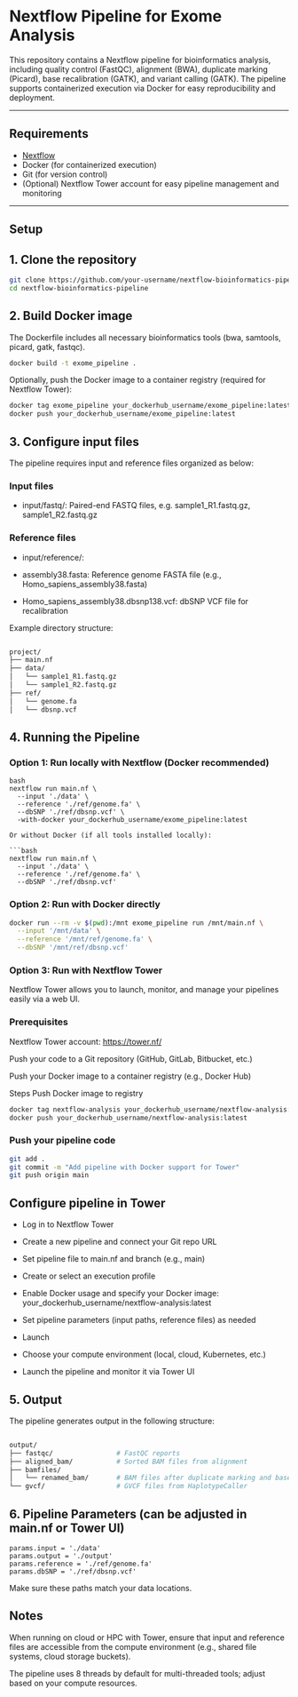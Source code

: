 # Nextflow Pipeline for Exome Analysis

This repository contains a Nextflow pipeline for bioinformatics analysis, including quality control (FastQC), alignment (BWA), duplicate marking (Picard), base recalibration (GATK), and variant calling (GATK). The pipeline supports containerized execution via Docker for easy reproducibility and deployment.

---

## Requirements

- [Nextflow](https://www.nextflow.io/)
- Docker (for containerized execution)
- Git (for version control)
- (Optional) Nextflow Tower account for easy pipeline management and monitoring

---

## Setup

## 1. Clone the repository

```bash
git clone https://github.com/your-username/nextflow-bioinformatics-pipeline.git
cd nextflow-bioinformatics-pipeline
```
## 2. Build Docker image
The Dockerfile includes all necessary bioinformatics tools (bwa, samtools, picard, gatk, fastqc).

```bash
docker build -t exome_pipeline .
```
Optionally, push the Docker image to a container registry (required for Nextflow Tower):

```bash
docker tag exome_pipeline your_dockerhub_username/exome_pipeline:latest
docker push your_dockerhub_username/exome_pipeline:latest
```
## 3. Configure input files
The pipeline requires input and reference files organized as below:

### Input files
- input/fastq/: Paired-end FASTQ files, e.g. sample1_R1.fastq.gz, sample1_R2.fastq.gz

### Reference files
- input/reference/:

- assembly38.fasta: Reference genome FASTA file (e.g., Homo_sapiens_assembly38.fasta)

- Homo_sapiens_assembly38.dbsnp138.vcf: dbSNP VCF file for recalibration

Example directory structure:

```bash

project/
├── main.nf
├── data/
│   └── sample1_R1.fastq.gz
│   └── sample1_R2.fastq.gz
├── ref/
│   └── genome.fa
│   └── dbsnp.vcf
```

## 4. Running the Pipeline
### Option 1: Run locally with Nextflow (Docker recommended)
```
bash
nextflow run main.nf \
  --input './data' \
  --reference './ref/genome.fa' \
  --dbSNP './ref/dbsnp.vcf' \
  -with-docker your_dockerhub_username/exome_pipeline:latest

Or without Docker (if all tools installed locally):

```bash
nextflow run main.nf \
  --input './data' \
  --reference './ref/genome.fa' \
  --dbSNP './ref/dbsnp.vcf'
```
### Option 2: Run with Docker directly

```bash
docker run --rm -v $(pwd):/mnt exome_pipeline run /mnt/main.nf \
  --input '/mnt/data' \
  --reference '/mnt/ref/genome.fa' \
  --dbSNP '/mnt/ref/dbsnp.vcf'
```

### Option 3: Run with Nextflow Tower
Nextflow Tower allows you to launch, monitor, and manage your pipelines easily via a web UI.

### Prerequisites
Nextflow Tower account: https://tower.nf/

Push your code to a Git repository (GitHub, GitLab, Bitbucket, etc.)

Push your Docker image to a container registry (e.g., Docker Hub)

Steps
Push Docker image to registry

```bash
docker tag nextflow-analysis your_dockerhub_username/nextflow-analysis:latest
docker push your_dockerhub_username/nextflow-analysis:latest
```
### Push your pipeline code

```bash
git add .
git commit -m "Add pipeline with Docker support for Tower"
git push origin main
```

## Configure pipeline in Tower

- Log in to Nextflow Tower

- Create a new pipeline and connect your Git repo URL

- Set pipeline file to main.nf and branch (e.g., main)

- Create or select an execution profile

- Enable Docker usage and specify your Docker image: your_dockerhub_username/nextflow-analysis:latest

- Set pipeline parameters (input paths, reference files) as needed

- Launch

- Choose your compute environment (local, cloud, Kubernetes, etc.)

- Launch the pipeline and monitor it via Tower UI

## 5. Output
The pipeline generates output in the following structure:

```bash

output/
├── fastqc/                # FastQC reports
├── aligned_bam/           # Sorted BAM files from alignment
├── bamfiles/
│   └── renamed_bam/       # BAM files after duplicate marking and base recalibration
└── gvcf/                  # GVCF files from HaplotypeCaller
```
## 6. Pipeline Parameters (can be adjusted in main.nf or Tower UI)
```
params.input = './data'
params.output = './output'
params.reference = './ref/genome.fa'
params.dbSNP = './ref/dbsnp.vcf'
```
Make sure these paths match your data locations.

## Notes
When running on cloud or HPC with Tower, ensure that input and reference files are accessible from the compute environment (e.g., shared file systems, cloud storage buckets).

The pipeline uses 8 threads by default for multi-threaded tools; adjust based on your compute resources.

